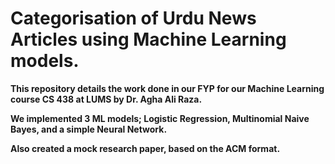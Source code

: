 # Categorisation of Urdu News Articles using Machine Learning models.
**This repository details the work done in our FYP for our Machine Learning course CS 438 at LUMS by Dr. Agha Ali Raza.**

**We implemented 3 ML models; Logistic Regression, Multinomial Naive Bayes, and a simple Neural Network.**

**Also created a mock research paper, based on the ACM format.**
